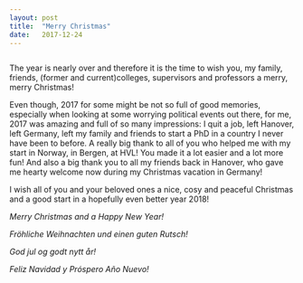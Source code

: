 ```yaml
---
layout: post
title:  "Merry Christmas"
date:   2017-12-24
--- 
```



<figure>
	<img src="{{ '/assets/img/posts/christmas.jpg' | prepend: site.baseurl }}" alt=""> 
</figure>


The year is nearly over and therefore it is the time to wish you, my family, friends, (former and current)colleges, supervisors and professors a merry, merry Christmas! 

Even though, 2017 for some might be not so full of good memories, especially when looking at some worrying political events out there, for me, 2017 was amazing and full of so many impressions: I quit a job, left Hanover, left Germany, left my family and friends to start a PhD in a country I never have been to before. 
A really big thank to all of you who helped me with my start in Norway, in Bergen, at HVL! You made it a lot easier and a lot more fun! And also a big thank you to all my friends back in Hanover, who gave me hearty welcome now during my Christmas vacation in Germany! 

I wish all of you and your beloved ones a nice, cosy and peaceful Christmas and a good start in a hopefully even better year 2018!

_Merry Christmas and a Happy New Year!_

_Fröhliche Weihnachten und einen guten Rutsch!_

_God jul og godt nytt år!_

_Feliz Navidad y Próspero Año Nuevo!_